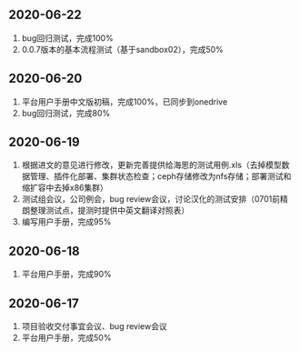 ## 2020-06-22
1. bug回归测试，完成100%
2. 0.0.7版本的基本流程测试（基于sandbox02），完成50%


## 2020-06-20
1. 平台用户手册中文版初稿，完成100%，已同步到onedrive
2. bug回归测试，完成80%


## 2020-06-19
1. 根据进文的意见进行修改，更新完善提供给海思的测试用例.xls（去掉模型数据管理、插件化部署、集群状态检查；ceph存储修改为nfs存储；部署测试和缩扩容中去掉x86集群）
2. 测试组会议，公司例会，bug review会议，讨论汉化的测试安排（0701前精朗整理测试点，提测时提供中英文翻译对照表）
3. 编写用户手册，完成95%


## 2020-06-18
1. 平台用户手册，完成90%


## 2020-06-17
1. 项目验收交付事宜会议、bug review会议
2. 平台用户手册，完成50%
